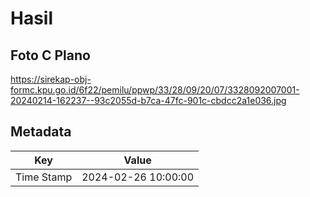 # Hasil

## Foto C Plano

https://sirekap-obj-formc.kpu.go.id/6f22/pemilu/ppwp/33/28/09/20/07/3328092007001-20240214-162237--93c2055d-b7ca-47fc-901c-cbdcc2a1e036.jpg


## Metadata

| Key        | Value               |
| ---------- | ------------------- |
| Time Stamp | 2024-02-26 10:00:00 |



